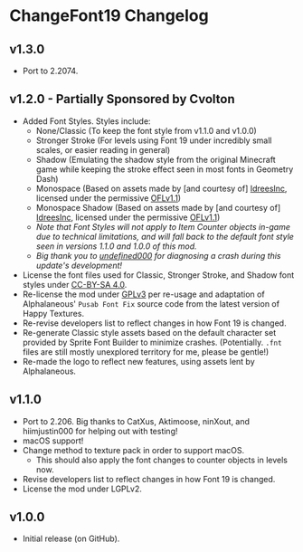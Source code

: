 # ChangeFont19 Changelog
## v1.3.0
- Port to 2.2074.
## v1.2.0 - Partially Sponsored by Cvolton
- Added Font Styles. Styles include:
  - None/Classic (To keep the font style from v1.1.0 and v1.0.0)
  - Stronger Stroke (For levels using Font 19 under incredibly small scales, or easier reading in general)
  - Shadow (Emulating the shadow style from the original Minecraft game while keeping the stroke effect seen in most fonts in Geometry Dash)
  - Monospace (Based on assets made by [and courtesy of] [IdreesInc](https://github.com/IdreesInc/Monocraft), licensed under the permissive [OFLv1.1](https://openfontlicense.org/))
  - Monospace Shadow (Based on assets made by [and courtesy of] [IdreesInc](https://github.com/IdreesInc/Monocraft), licensed under the permissive [OFLv1.1](https://openfontlicense.org/))
  - <cy>*Note that Font Styles will not apply to Item Counter objects in-game due to technical limitations, and will fall back to the default font style seen in versions 1.1.0 and 1.0.0 of this mod.*</c>
  - <cy>*Big thank you to [undefined000](https://github.com/undefined000) for diagnosing a crash during this update's development!*</c>
- License the font files used for Classic, Stronger Stroke, and Shadow font styles under [CC-BY-SA 4.0](https://creativecommons.org/licenses/by-sa/4.0/legalcode.txt).
- Re-license the mod under [GPLv3](https://www.gnu.org/licenses/gpl-3.0.en.html#license-text) per re-usage and adaptation of Alphalaneous' `Pusab Font Fix` source code from the latest version of Happy Textures.
- Re-revise developers list to reflect changes in how Font 19 is changed.
- Re-generate Classic style assets based on the default character set provided by Sprite Font Builder to minimize crashes. (Potentially. `.fnt` files are still mostly unexplored territory for me, please be gentle!)
- Re-made the logo to reflect new features, using assets lent by Alphalaneous.
## v1.1.0
- Port to 2.206. Big thanks to CatXus, Aktimoose, ninXout, and hiimjustin000 for helping out with testing!
- macOS support!
- Change method to texture pack in order to support macOS.
  - This should also apply the font changes to counter objects in levels now.
- Revise developers list to reflect changes in how Font 19 is changed.
- License the mod under LGPLv2.
## v1.0.0
- Initial release (on GitHub).
